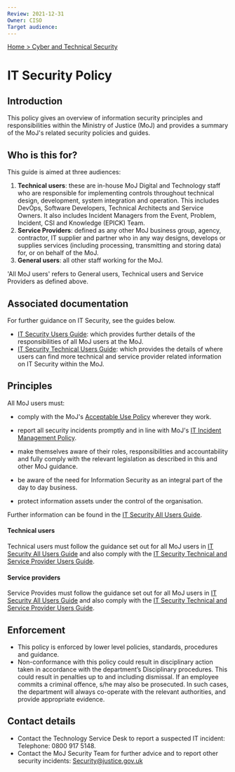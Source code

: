 ```yaml
---
Review: 2021-12-31
Owner: CISO
Target audience:
---
```


[Home > Cyber and Technical Security](../..)

[spf]: https://www.gov.uk/government/publications/security-policy-framework

# IT Security Policy

## Introduction

This policy gives an overview of information security principles and responsibilities within the Ministry of Justice (MoJ) and provides a summary of the MoJ's related security policies and guides.

## Who is this for?

This guide is aimed at three audiences:

1. **Technical users**: these are in-house MoJ Digital and Technology staff who are responsible for implementing controls throughout technical design, development, system integration and operation. This includes DevOps, Software Developers, Technical Architects and Service Owners. It also includes Incident Managers from the Event, Problem, Incident, CSI and Knowledge (EPICK) Team.
2. **Service Providers**: defined as any other MoJ business group, agency, contractor, IT supplier and partner who in any way designs, develops or supplies services (including processing, transmitting and storing data) for, or on behalf of the MoJ.
3. **General users**: all other staff working for the MoJ.

'All MoJ users' refers to General users, Technical users and Service Providers as defined above.

## Associated documentation

For further guidance on IT Security, see the guides below.

* [IT Security Users Guide](https://github.com/ministryofjustice/security-guidance/blob/Local/policies/it-security-users-guide.md): which provides further details of the responsibilities of all MoJ users at the MoJ.
* [IT Security Technical Users Guide](https://github.com/ministryofjustice/security-guidance/blob/Local/policies/it-security-technical-users-guide.md): which provides the details of where users can find more technical and service provider related information on IT Security within the MoJ.

## Principles

All MoJ users must:

- comply with the MoJ's [Acceptable Use Policy](https://github.com/ministryofjustice/security-guidance/blob/Local/policies/acceptable-use-policy.md) wherever they work.

- report all security incidents promptly and in line with MoJ's [IT Incident Management Policy](https://intranet.justice.gov.uk/guidance/security/it-computer-security/ict-security-policy-framework/it-incident-management-policy/).

- make themselves aware of their roles, responsibilities and accountability and fully comply with the relevant legislation as described in this
and other MoJ guidance.

- be aware of the need for Information Security as an integral part of the day to day business.

- protect information assets under the control of the organisation.  

Further information can be found in the [IT Security All Users Guide](https://github.com/ministryofjustice/security-guidance/blob/Local/policies/it-security-all-users-guide.md).

#### Technical users

Technical users must follow the guidance set out for all MoJ users in [IT Security All Users Guide](https://github.com/ministryofjustice/security-guidance/blob/Local/policies/it-security-all-users-guide.md) and also comply with the [IT Security Technical and Service Provider Users Guide](https://github.com/ministryofjustice/security-guidance/blob/Local/policies/it-security-technical-and-service-provider-users-guide.md).

#### Service providers

Service Provides must follow the guidance set out for all MoJ users in [IT Security All Users Guide](https://github.com/ministryofjustice/security-guidance/blob/Local/policies/it-security-all-users-guide.md) and also comply with the [IT Security Technical and Service Provider Users Guide](https://github.com/ministryofjustice/security-guidance/blob/Local/policies/it-security-technical-and-service-provider-users-guide.md).

## Enforcement
- This policy is enforced by lower level policies, standards, procedures and guidance.
- Non-conformance with this policy could result in disciplinary action taken in accordance with the department’s Disciplinary procedures. This could result in penalties up to and including dismissal. If an employee commits a criminal offence, s/he may also be prosecuted. In such cases, the department will always co-operate with the relevant authorities, and provide appropriate evidence.

## Contact details

- Contact the Technology Service Desk to report a suspected IT incident: Telephone: 0800 917 5148.
- Contact the MoJ Security Team for further advice and to report other security incidents: [Security@justice.gov.uk](mailto:Security@justice.gov.uk)
